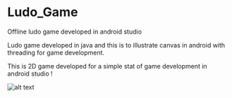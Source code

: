 # Ludo_Game

Offline ludo game developed in android studio

Ludo game developed in java and this is to illustrate canvas in android with threading for game development.

This is 2D game developed for a simple stat of game development in android studio !

![alt text](https://github.com/sudhanshuGt/ludo_game/blob/master/app/src/main/res/drawable/ludostart.jpg?raw=true)
